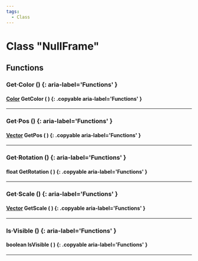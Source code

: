 ```yaml
---
tags:
  - Class
---
```

# Class "NullFrame"

## Functions

### Get·Color () {: aria-label='Functions' }
#### [Color](https://wofsauge.github.io/IsaacDocs/rep/Color.html) GetColor ( ) {: .copyable aria-label='Functions' }

___
### Get·Pos () {: aria-label='Functions' }
#### [Vector](https://wofsauge.github.io/IsaacDocs/rep/Vector.html) GetPos ( ) {: .copyable aria-label='Functions' }

___
### Get·Rotation () {: aria-label='Functions' }
#### float GetRotation ( ) {: .copyable aria-label='Functions' }

___
### Get·Scale () {: aria-label='Functions' }
#### [Vector](https://wofsauge.github.io/IsaacDocs/rep/Vector.html) GetScale ( ) {: .copyable aria-label='Functions' }

___
### Is·Visible () {: aria-label='Functions' }
#### boolean IsVisible ( ) {: .copyable aria-label='Functions' }

___